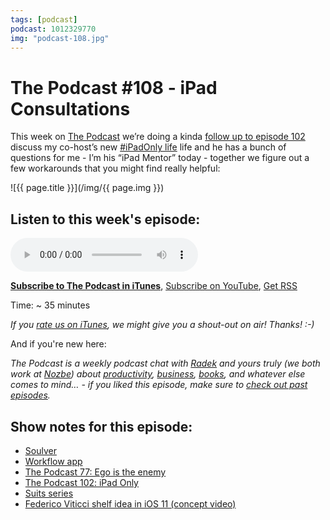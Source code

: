 ```yaml
---
tags: [podcast]
podcast: 1012329770
img: "podcast-108.jpg"
---
```


# The Podcast #108 - iPad Consultations

This week on [The Podcast][p] we’re doing a kinda [follow up to episode 102](/podcast-102) discuss my co-host’s new [#iPadOnly life](/ipadonly) life and he has a bunch of questions for me - I’m his “iPad Mentor” today - together we figure out a few workarounds that you might find really helpful:

<!--More-->

![{{ page.title }}](/img/{{ page.img }})

## Listen to this week's episode:

<audio controls>
<source src="https://files.nozbe.com/podcast/108.mp3" type="audio/mpeg">
</audio>

**[Subscribe to The Podcast in iTunes][i]**, [Subscribe on YouTube][y], [Get RSS][rss]

Time: ~ 35 minutes

*If you [rate us on iTunes][i], we might give you a shout-out on air! Thanks! :-)*

And if you're new here:

*The Podcast is a weekly podcast chat with [Radek][r] and yours truly (we both work at [Nozbe][n]) about [productivity](/productivity), [business](/business), [books](/books), and whatever else comes to mind… - if you liked this episode, make sure to [check out past episodes](/podcast).*

## Show notes for this episode:

  * [Soulver](http://www.acqualia.com/soulver/)
  * [Workflow app](https://workflow.is/)
  * [The Podcast 77: Ego is the enemy](/podcast-77)
  * [The Podcast 102: iPad Only](/podcast-102)
  * [Suits series](http://www.imdb.com/title/tt1632701/)
  * [Federico Viticci shelf idea in iOS 11 (concept video)](https://www.youtube.com/watch?v=UyFUDQ5LLZw)

[y]: https://michael.gratis/thepodcastyt
[rss]: https://thepodcast.fm/episodes?format=RSS
[e]: /podcast-108

[p]: /podcast
[n]: https://michael.gratis/nozbe
[r]: https://michael.gratis/radex
[i]: https://michael.gratis/thepodcast
[o]: https://michael.gratis/ipadonly

[pm]: http://productivemag.com/